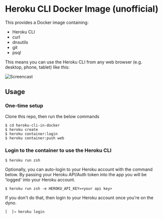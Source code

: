 # Heroku CLI Docker Image (unofficial)

This provides a Docker image containing:

* Heroku CLI
* curl
* dnsutils
* git
* psql

This means you can use the Heroku CLI from any web browser (e.g. desktop, phone, tablet) like this:

![Screencast](screencast.gif "Screencast")

## Usage

### One-time setup

Clone this repo, then run the below commands

```
$ cd heroku-cli-in-docker
$ heroku create
$ heroku container:login
$ heroku container:push web
```

### Login to the container to use the Heroku CLI

```
$ heroku run zsh
```

Optionally, you can auto-login to your Heroku account with the command below. By passing your Heroku API/Auth token into the app you will be 'logged' into
your Heroku account.

```
$ heroku run zsh -e HEROKU_API_KEY=<your api key>
```

If you don't do that, then login to your Heroku account once you're on the dyno.

```
[  ]→ heroku login
```
